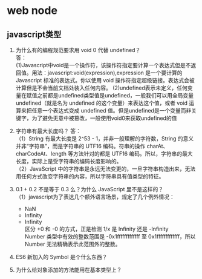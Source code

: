 # web node
## javascript类型
1. 为什么有的编程规范要求用 void 0 代替 undefined？  
答：  
(1)Javascript中void是一个操作符，该操作符指定要计算一个表达式但是不返回值。用法：javascript:void(expression),expression 是一个要计算的 Javascript 标准的表达式。你以使用 void 操作符指定超级链接。表达式会被计算但是不会当前文档处装入任何内容。
(2)undefined表示未定义，任何变量在赋值之前都是undefined类型值是undefined，一般我们可以用全局变量 undefined（就是名为 undefined 的这个变量）来表达这个值，或者 void 运算来把任意一个表达式变成 undefined 值。但是undefined是一个变量而非关键字，为了避免无意中被篡改，一般使用void0来获取undefined的值

2. 字符串有最大长度吗？
答：  
（1）String 有最大长度是 2^53 - 1，并非一般理解的字符数，String 的意义并非“字符串”，而是字符串的 UTF16 编码。符串的操作 charAt、charCodeAt、length 等方法针对的都是 UTF16 编码。所以，字符串的最大长度，实际上是受字符串的编码长度影响的。  
（2）JavaScript 中的字符串是永远无法变更的，一旦字符串构造出来，无法用任何方式改变字符串的内容，所以字符串具有值类型的特征。

3. 0.1 + 0.2 不是等于 0.3 么？为什么 JavaScript 里不是这样的？  
（1）javascript为了表达几个额外语言场景，规定了几个例外情况：
    - NaN
    - Infinity 
    - Infinity  
区分 +0 和 -0 的方式，正是检测 1/x 是 Infinity 还是 -Infinity  
Number 类型中有效的整数范围是 -0x1fffffffffffff 至 0x1fffffffffffff，所以 Number 无法精确表示此范围外的整数。

4. ES6 新加入的 Symbol 是个什么东西？
5. 为什么给对象添加的方法能用在基本类型上？